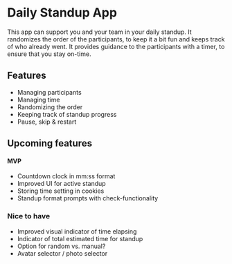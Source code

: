 # Daily Standup App

This app can support you and your team in your daily standup. It randomizes the order of the participants, to keep it a bit fun and keeps track of who already went. It provides guidance to the participants with a timer, to ensure that you stay on-time.

## Features

- Managing participants
- Managing time
- Randomizing the order
- Keeping track of standup progress
- Pause, skip & restart

## Upcoming features

#### MVP

- Countdown clock in mm:ss format
- Improved UI for active standup
- Storing time setting in cookies
- Standup format prompts with check-functionality

### Nice to have

- Improved visual indicator of time elapsing
- Indicator of total estimated time for standup
- Option for random vs. manual?
- Avatar selector / photo selector
